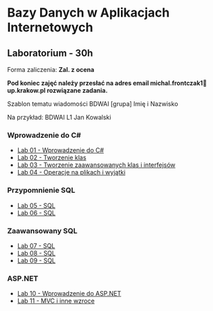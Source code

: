 # Bazy Danych w Aplikacjach Internetowych
## Laboratorium - 30h

Forma zaliczenia: **Zal. z ocena**

**Pod koniec zajęć należy przesłać na adres email michal.frontczak1📧up.krakow.pl rozwiązane zadania.**

Szablon tematu wiadomości BDWAI [grupa] Imię i Nazwisko

Na przykład:
BDWAI L1 Jan Kowalski

### Wprowadzenie do C#
- [Lab 01 - Wprowadzenie do C#](lab/01_intro.md)
- [Lab 02 - Tworzenie klas](lab/02_klasy.md)
- [Lab 03 - Tworzenie zaawansowanych klas i interfejsów](lab/03_dziedziczenie_i_interfejsy.md)
- [Lab 04 - Operacje na plikach i wyjątki](lab/04_pliki_i_wyjatki.md)

### Przypomnienie SQL
- [Lab 05 - SQL](#)
- [Lab 06 - SQL](#)

### Zaawansowany SQL
- [Lab 07 - SQL](#)
- [Lab 08 - SQL](#)
- [Lab 09 - SQL](#)

### ASP.NET
- [Lab 10 - Wprowadzenie do ASP.NET](#)
- [Lab 11 - MVC i inne wzroce](#)
